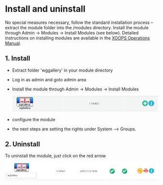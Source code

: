 # Install and uninstall

No special measures necessary, follow the standard installation process – extract the module folder into the /modules directory. Install the module through Admin -&gt; Modules -&gt; Install Modules \(see below\). Detailed instructions on installing modules are available in the [XOOPS Operations Manual](http://goo.gl/adT2i).

## 1. Install

* Extract folder 'wggallery' in your module directory
* Log in as admin and goto admin area
* Install the module through Admin -&gt; Modules -&gt; Install Modules

  ![Module administration and install](../.gitbook/assets/install.png)

* configure the module
* the next steps are setting the rights under System --&gt; Groups.

## 2. Uninstall

To uninstall the module, just click on the red arrow

![The Module Administration and un-install](../.gitbook/assets/uninstall.png)

